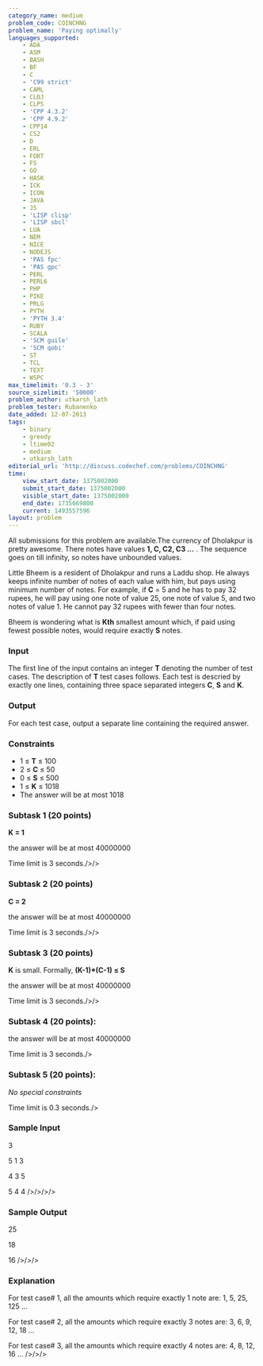 ```yaml
---
category_name: medium
problem_code: COINCHNG
problem_name: 'Paying optimally'
languages_supported:
    - ADA
    - ASM
    - BASH
    - BF
    - C
    - 'C99 strict'
    - CAML
    - CLOJ
    - CLPS
    - 'CPP 4.3.2'
    - 'CPP 4.9.2'
    - CPP14
    - CS2
    - D
    - ERL
    - FORT
    - FS
    - GO
    - HASK
    - ICK
    - ICON
    - JAVA
    - JS
    - 'LISP clisp'
    - 'LISP sbcl'
    - LUA
    - NEM
    - NICE
    - NODEJS
    - 'PAS fpc'
    - 'PAS gpc'
    - PERL
    - PERL6
    - PHP
    - PIKE
    - PRLG
    - PYTH
    - 'PYTH 3.4'
    - RUBY
    - SCALA
    - 'SCM guile'
    - 'SCM qobi'
    - ST
    - TCL
    - TEXT
    - WSPC
max_timelimit: '0.3 - 3'
source_sizelimit: '50000'
problem_author: utkarsh_lath
problem_tester: Rubanenko‎
date_added: 12-07-2013
tags:
    - binary
    - greedy
    - ltime02
    - medium
    - utkarsh_lath
editorial_url: 'http://discuss.codechef.com/problems/COINCHNG'
time:
    view_start_date: 1375002000
    submit_start_date: 1375002000
    visible_start_date: 1375002000
    end_date: 1735669800
    current: 1493557596
layout: problem
---
```

All submissions for this problem are available.The currency of Dholakpur is pretty awesome. There notes have values  **1, C, C2, C3 ...** . The sequence goes on till infinity, so notes have unbounded values.

Little Bheem is a resident of Dholakpur and runs a Laddu shop. He always keeps infinite number of notes of each value with him, but pays using minimum number of notes. For example, if **C** = 5 and he has to pay 32 rupees, he will pay using one note of value 25, one note of value 5, and two notes of value 1. He cannot pay 32 rupees with fewer than four notes.

Bheem is wondering what is **Kth** smallest amount which, if paid using fewest possible notes, would require exactly **S** notes.

### Input

The first line of the input contains an integer **T** denoting the number of test cases. The description of **T** test cases follows.
Each test is descried by exactly one lines, containing three space separated integers **C**, **S** and **K**.

### Output

For each test case, output a separate line containing the required answer.

### Constraints

- 1 ≤ **T** ≤ 100
- 2 ≤ **C** ≤ 50
- 0 ≤ **S** ≤ 500
- 1 ≤ **K** ≤ 1018
- The answer will be at most 1018

### Subtask 1 (20 points)

**K = 1**

the answer will be at most 40000000

Time limit is 3 seconds./>/>

### Subtask 2 (20 points)

**C = 2**

the answer will be at most 40000000

Time limit is 3 seconds./>/>

### Subtask 3 (20 points)

**K** is small. Formally, **(K-1)\*(C-1) ≤ S**

the answer will be at most 40000000

Time limit is 3 seconds./>/>

### Subtask 4 (20 points): 

the answer will be at most 40000000

Time limit is 3 seconds./>

### Subtask 5 (20 points): 

 _No special constraints_ 

Time limit is 0.3 seconds./>

### Sample Input

3

5 1 3

4 3 5

5 4 4
/>/>/>/>

### Sample Output

25

18

16
/>/>/>

### Explanation

For test case# 1, all the amounts which require exactly 1 note are: 1, 5, 25, 125 ...

For test case# 2, all the amounts which require exactly 3 notes are: 3, 6, 9, 12, 18 ... 

For test case# 3, all the amounts which require exactly 4 notes are: 4, 8, 12, 16 ... 
/>/>/>